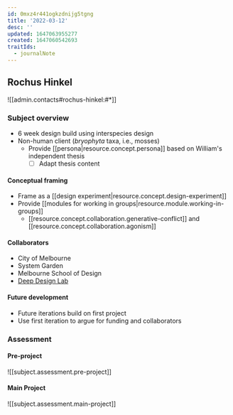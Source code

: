 ```yaml
---
id: 0mxz4r441ogkzdnijg5tgng
title: '2022-03-12'
desc: ''
updated: 1647063955277
created: 1647060542693
traitIds:
  - journalNote
---
```


## Rochus Hinkel

![[admin.contacts#rochus-hinkel:#*]]

### Subject overview

- 6 week design build using interspecies design
- Non-human client (*bryophyta* taxa, i.e., mosses)
  - Provide [[persona|resource.concept.persona]] based on William's independent thesis
    - [ ] Adapt thesis content

#### Conceptual framing

- Frame as a [[design experiment|resource.concept.design-experiment]]
- Provide [[modules for working in groups|resource.module.working-in-groups]]
  - [[resource.concept.collaboration.generative-conflict]] and [[resource.concept.collaboration.agonism]]

#### Collaborators

- City of Melbourne
- System Garden
- Melbourne School of Design
- [Deep Design Lab](https://wiki.deepdesignlab.online)

#### Future development

- Future iterations build on first project
- Use first iteration to argue for funding and collaborators

### Assessment

#### Pre-project

![[subject.assessment.pre-project]]

#### Main Project

![[subject.assessment.main-project]]
